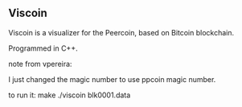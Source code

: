 ## Viscoin ##
Viscoin is a visualizer for the Peercoin, based on Bitcoin blockchain.

Programmed in C++.

note from vpereira:

I just changed the magic number to use ppcoin magic number.

to run it:
    make
    ./viscoin blk0001.data
